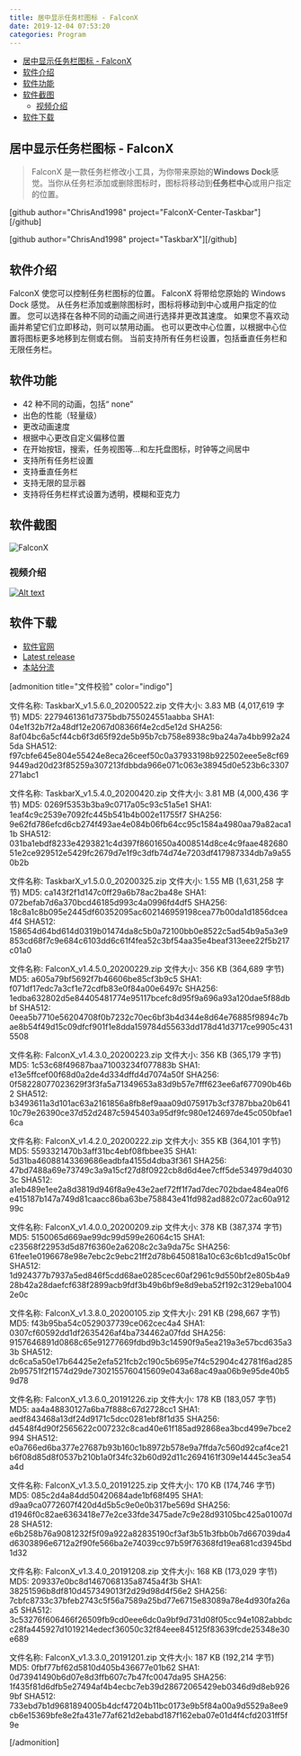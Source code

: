 ```yaml
---
title: 居中显示任务栏图标 - FalconX
date: 2019-12-04 07:53:20
categories: Program
---
```


<!-- more -->

<!-- TOC -->

- [居中显示任务栏图标 - FalconX](#居中显示任务栏图标---falconx)
- [软件介绍](#软件介绍)
- [软件功能](#软件功能)
- [软件截图](#软件截图)
  - [视频介绍](#视频介绍)
- [软件下载](#软件下载)

<!-- /TOC -->

<a id="markdown-居中显示任务栏图标---falconx" name="居中显示任务栏图标---falconx"></a>

## 居中显示任务栏图标 - FalconX

> FalconX 是一款任务栏修改小工具，为你带来原始的**Windows Dock**感觉。当你从任务栏添加或删除图标时，图标将移动到**任务栏中心**或用户指定的位置。

[github author="ChrisAnd1998" project="FalconX-Center-Taskbar"][/github]

[github author="ChrisAnd1998" project="TaskbarX"][/github]

<a id="markdown-软件介绍" name="软件介绍"></a>

## 软件介绍

FalconX 使您可以控制任务栏图标的位置。 FalconX 将带给您原始的 Windows Dock 感觉。 从任务栏添加或删除图标时，图标将移动到中心或用户指定的位置。 您可以选择在各种不同的动画之间进行选择并更改其速度。 如果您不喜欢动画并希望它们立即移动，则可以禁用动画。 也可以更改中心位置，以根据中心位置将图标更多地移到左侧或右侧。 当前支持所有任务栏设置，包括垂直任务栏和无限任务栏。

<a id="markdown-软件功能" name="软件功能"></a>

## 软件功能

- 42 种不同的动画，包括“ none”
- 出色的性能（轻量级）
- 更改动画速度
- 根据中心更改自定义偏移位置
- 在开始按钮，搜索，任务视图等...和左托盘图标，时钟等之间居中
- 支持所有任务栏设置
- 支持垂直任务栏
- 支持无限的显示器
- 支持将任务栏样式设置为透明，模糊和亚克力

<a id="markdown-软件截图" name="软件截图"></a>

## 软件截图

![FalconX](https://pic.ryanjie.cn/2019/12/FalconX.png)

<a id="markdown-视频介绍" name="视频介绍"></a>

### 视频介绍

[![Alt text](https://user-images.githubusercontent.com/50437199/82542445-47a76e00-9b52-11ea-87a6-e1e57eb4108c.jpg)](https://youtu.be/oqA3BDt-GqY)

<a id="markdown-软件下载" name="软件下载"></a>

## 软件下载

- [软件官网](https://chrisandriessen.nl/)
- [Latest release](https://github.com/ChrisAnd1998/TaskbarX/releases/latest)
- [本站分流](https://file.ryanjie.cn/Program/FalconX)

[admonition title="文件校验" color="indigo"]

文件名称: TaskbarX_v1.5.6.0_20200522.zip
文件大小: 3.83 MB (4,017,619 字节)
MD5: 2279461361d7375bdb755024551aabba
SHA1: 04e1f32b7f2a48df12e2067d08366f4e2cd5e12d
SHA256: 8af04bc6a5cf44cb6f3d65f92de5b95b7cb758e8938c9ba24a7a4bb992a245da
SHA512: f97cbfe645e804e55424e8eca26ceef50c0a37933198b922502eee5e8cf699449ad20d23f85259a307213fdbbda966e071c063e38945d0e523b6c3307271abc1

文件名称: TaskbarX_v1.5.4.0_20200420.zip
文件大小: 3.81 MB (4,000,436 字节)
MD5: 0269f5353b3ba9c0717a05c93c51a5e1
SHA1: 1eaf4c9c2539e7092fc445b541b4b002e11755f7
SHA256: 9e62fd786efcd6cb274f493ae4e084b06fb64cc95c1584a4980aa79a82aca11b
SHA512: 031ba1ebdf8233e4293821c4d397f8601650a4008514d8ce4c9faae48268051e2ce929512e5429fc2679d7e1f9c3dfb74d74e7203df417987334db7a9a550b2b

文件名称: TaskbarX_v1.5.0.0_20200325.zip
文件大小: 1.55 MB (1,631,258 字节)
MD5: ca143f2f1d147c0ff29a6b78ac2ba48e
SHA1: 072befab7d6a370bcd46185d993c4a0996fd4df5
SHA256: 18c8a1c8b095e2445df60352095ac602146959198cea77b00da1d1856dcea4f4
SHA512: 158654d64bd614d0319b01474da8c5b0a72100bb0e8522c5ad54b9a5a3e9853cd68f7c9e684c6103dd6c61f4fea52c3bf54aa35e4beaf313eee22f5b217c01a0

文件名称: FalconX_v1.4.5.0_20200229.zip
文件大小: 356 KB (364,689 字节)
MD5: a605a79bf5692f7b46606be85cf3b9c5
SHA1: f071df17edc7a3cf1e72cdfb83e0f84a00e6497c
SHA256: 1edba632802d5e84405481774e95117bcefc8d95f9a696a93a120dae5f88dbbf
SHA512: 0eea5b7710e56204708f0b7232c70ec6bf3b4d344e8d64e76885f9894c7bae8b54f49d15c09dfcf901f1e8dda159784d55633dd178d41d3717ce9905c4315508

文件名称: FalconX_v1.4.3.0_20200223.zip
文件大小: 356 KB (365,179 字节)
MD5: 1c53c68f49687baa71003234f077883b
SHA1: e13e5ffcef00f68d0a2de4d334dffd4d7074a50f
SHA256: 0f58228077023629f3f3fa5a71349653a83d9b57e7fff623ee6af677090b46b2
SHA512: b3493611a3d101ac63a2161856a8fb8ef9aaa09d075917b3cf3787bba20b64110c79e26390ce37d52d2487c5945403a95df9fc980e124697de45c050bfae16ca

文件名称: FalconX_v1.4.2.0_20200222.zip
文件大小: 355 KB (364,101 字节)
MD5: 5593321470b3aff31bc4ebf08fbbee35
SHA1: 5d31ba46088143369686eadbfa4155d4dba3f361
SHA256: 47bd7488a69e73749c3a9a15cf27d8f0922cb8d6d4ee7cff5de534979d40303c
SHA512: a1eb489e1ee2a8d3819d946f8a9e43e2aef72ff1f7ad7dec702bdae484ea0f6e415187b147a749d81caacc86ba63be758843e41fd982ad882c072ac60a91299c

文件名称: FalconX_v1.4.0.0_20200209.zip
文件大小: 378 KB (387,374 字节)
MD5: 5150065d669ae99dc99d599e26064c15
SHA1: c23568f22953d5d87f6360e2a6208c2c3a9da75c
SHA256: 61fee1e0196678e98e7ebc2c9ebc21ff2d78b6450818a10c63c6b1cd9a15c0bf
SHA512: 1d924377b7937a5ed846f5cdd68ae0285cec60af2961c9d550bf2e805b4a928b42a28daefcf638f2899acb9fdf3b49b6bf9e8d9eba52f192c3129eba10042e0c

文件名称: FalconX_v1.3.8.0_20200105.zip
文件大小: 291 KB (298,667 字节)
MD5: f43b95ba54c0529037739ce062cec4a4
SHA1: 0307cf60592dd1df2635426af4ba734462a07fdd
SHA256: 9157646891d0868c65e91277669fdbd9b3c14590f9a5ea219a3e57bcd635a33b
SHA512: dc6ca5a50e17b64425e2efa521fcb2c190c5b695e7f4c52904c42781f6ad2852b95751f2f1574d29de7302155760415609e043a68ac49aa06b9e95de40b59d78

文件名称: FalconX_v1.3.6.0_20191226.zip
文件大小: 178 KB (183,057 字节)
MD5: aa4a48830127a6ba7f888c67d2728cc1
SHA1: aedf843468a13df24d9171c5dcc0281ebf8f1d35
SHA256: d4548f4d90f2565622c007232c8cad40e61f185ad92868ea3bcd499e7bce2994
SHA512: e0a766ed6ba377e27687b93b160c1b8972b578e9a7ffda7c560d92caf4ce21b6f08d85d8f0537b210b1a0f34fc32b60d92d11c2694161f309e14445c3ea54a4d

文件名称: FalconX_v1.3.5.0_20191225.zip
文件大小: 170 KB (174,746 字节)
MD5: 085c2d4a84dd50420684ade1bf68f495
SHA1: d9aa9ca0772607f420d4d5b5c9e0e0b317be569d
SHA256: d1946f0c82ae6363418e77e2ce33fde3475ade7c9e28d93105bc425a01007d28
SHA512: e6b258b76a9081232f5f09a922a82835190cf3af3b51b3fbb0b7d667039da4d6303896e6712a2f90fe566ba2e74039cc97b59f76368fd19ea681cd3945bd1d32

文件名称: FalconX_v1.3.4.0_20191208.zip
文件大小: 168 KB (173,029 字节)
MD5: 209337e0bc8d1467068135a8745a4f3b
SHA1: 38251596b8df810d457349013f2d29d98d4f56e2
SHA256: 7cbfc8733c37bfeb2743c5f56a7589a25bd77e6715e83089a78e4d930fa26aa5
SHA512: 3c53276f606466f26509fb9cd0eee6dc0a9bf9d731d08f05cc94e1082abbdcc28fa445927d1019214edecf36050c32f84eee845125f83639fcde25348e30e689

文件名称: FalconX_v1.3.3.0_20191201.zip
文件大小: 187 KB (192,214 字节)
MD5: 0fbf77bf62d5810d405b436677e01b62
SHA1: 0d73941490b6d07e8d3ffb607c7b47fc0047da95
SHA256: 1f435f81d6dfb5e27494af4b4ecbc7eb39d28672065429eb0346d9d8eb9269bf
SHA512: 733ebd7b1d9681894005b4dcf47204b11bc0173e9b5f84a00a9d5529a8ee9cb6e15369bfe8e2fa431e77af621d2ebabd187f162eba07e01d4f4cfd2031ff5f9e

[/admonition]
